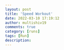 ```yaml
---
layout: post
title: 'Speed Workout'
date: 2022-03-10 17:19:12
author: multishiv19
comments: true
category: [runs]
tags: [Run]
description: 
---
```


<div width='100%' class='strava-embed-placeholder' data-embed-type='activity' data-embed-id='6800664047'></div>
<script src='https://strava-embeds.com/embed.js'></script>
